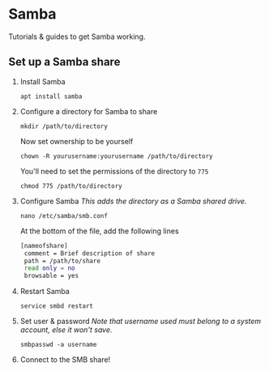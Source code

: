 # Samba
Tutorials & guides to get Samba working.

## Set up a Samba share
1. Install Samba
   ```
   apt install samba
   ```
2. Configure a directory for Samba to share
   ```
   mkdir /path/to/directory
   ```
   
   Now set ownership to be yourself
   ```
   chown -R yourusername:yourusername /path/to/directory
   ```

   You'll need to set the permissions of the directory to `775`
   ```
   chmod 775 /path/to/directory
   ```
3. Configure Samba
   *This adds the directory as a Samba shared drive.*
   ```
   nano /etc/samba/smb.conf
   ```
   At the bottom of the file, add the following lines
   ```bash
   [nameofshare]
    comment = Brief description of share
    path = /path/to/share
    read only = no
    browsable = yes
   ```
4. Restart Samba
   ```
   service smbd restart
   ```
5. Set user & password
   *Note that username used must belong to a system account, else it won't save.*
   ```
   smbpasswd -a username
   ```
6. Connect to the SMB share!